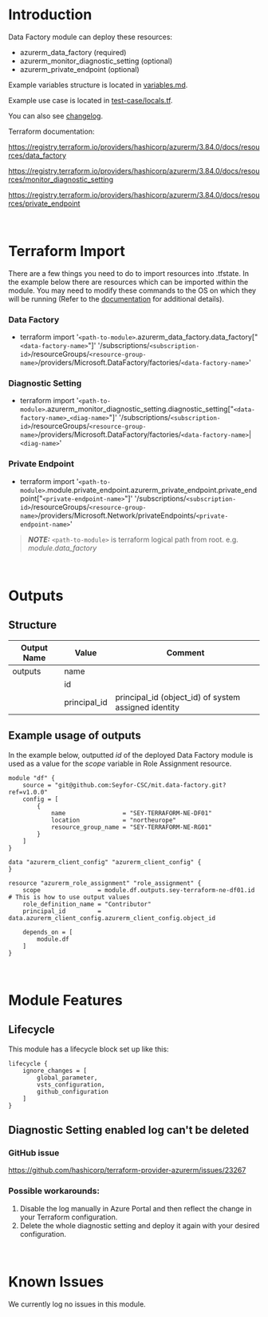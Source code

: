 # Introduction
Data Factory module can deploy these resources:
* azurerm_data_factory (required)
* azurerm_monitor_diagnostic_setting (optional)
* azurerm_private_endpoint (optional)

Example variables structure is located in [variables.md](variables.md).

Example use case is located in [test-case/locals.tf](test-case/locals.tf).

You can also see [changelog](changelog.md).

Terraform documentation:

https://registry.terraform.io/providers/hashicorp/azurerm/3.84.0/docs/resources/data_factory

https://registry.terraform.io/providers/hashicorp/azurerm/3.84.0/docs/resources/monitor_diagnostic_setting

https://registry.terraform.io/providers/hashicorp/azurerm/3.84.0/docs/resources/private_endpoint

&nbsp;

# Terraform Import
There are a few things you need to do to import resources into .tfstate. In the example below there are resources which can be imported within the module. You may need to modify these commands to the OS on which they will be running (Refer to the [documentation](https://developer.hashicorp.com/terraform/cli/commands/import#example-import-into-resource-configured-with-for_each) for additional details).
### Data Factory
* terraform import '`<path-to-module>`.azurerm_data_factory.data_factory["`<data-factory-name>`"]' '/subscriptions/`<subscription-id>`/resourceGroups/`<resource-group-name>`/providers/Microsoft.DataFactory/factories/`<data-factory-name>`'
### Diagnostic Setting
* terraform import '`<path-to-module>`.azurerm_monitor_diagnostic_setting.diagnostic_setting["`<data-factory-name>`_`<diag-name>`"]' '/subscriptions/`<subscription-id>`/resourceGroups/`<resource-group-name>`/providers/Microsoft.DataFactory/factories/`<data-factory-name>`|`<diag-name>`'
 ### Private Endpoint
* terraform import '`<path-to-module>`.module.private_endpoint.azurerm_private_endpoint.private_endpoint["`<private-endpoint-name>`"]' '/subscriptions/`<subscription-id>`/resourceGroups/`<resource-group-name>`/providers/Microsoft.Network/privateEndpoints/`<private-endpoint-name>`'

 > **_NOTE:_** `<path-to-module>` is terraform logical path from root. e.g. _module.data\_factory_

&nbsp;

# Outputs
## Structure

| Output Name | Value        | Comment                                              |
| ----------- | ------------ | ---------------------------------------------------- |
| outputs     | name         |                                                      |
|             | id           |                                                      |
|             | principal_id | principal_id (object_id) of system assigned identity |


## Example usage of outputs
In the example below, outputted _id_ of the deployed Data Factory module is used as a value for the _scope_ variable in Role Assignment resource.
```
module "df" {
    source = "git@github.com:Seyfor-CSC/mit.data-factory.git?ref=v1.0.0"
    config = [
        {
            name                = "SEY-TERRAFORM-NE-DF01"
            location            = "northeurope"
            resource_group_name = "SEY-TERRAFORM-NE-RG01"
        }
    ]
}

data "azurerm_client_config" "azurerm_client_config" {
}

resource "azurerm_role_assignment" "role_assignment" {
    scope                = module.df.outputs.sey-terraform-ne-df01.id # This is how to use output values
    role_definition_name = "Contributor"
    principal_id         = data.azurerm_client_config.azurerm_client_config.object_id

    depends_on = [
        module.df
    ]
}
```

&nbsp;

# Module Features
## Lifecycle
This module has a lifecycle block set up like this:
```
lifecycle {
    ignore_changes = [
        global_parameter,
        vsts_configuration,
        github_configuration
    ]
}
```
## Diagnostic Setting enabled log can't be deleted
### GitHub issue
https://github.com/hashicorp/terraform-provider-azurerm/issues/23267
### Possible workarounds: 
1. Disable the log manually in Azure Portal and then reflect the change in your Terraform configuration.
2. Delete the whole diagnostic setting and deploy it again with your desired configuration.

&nbsp;

# Known Issues
We currently log no issues in this module.
